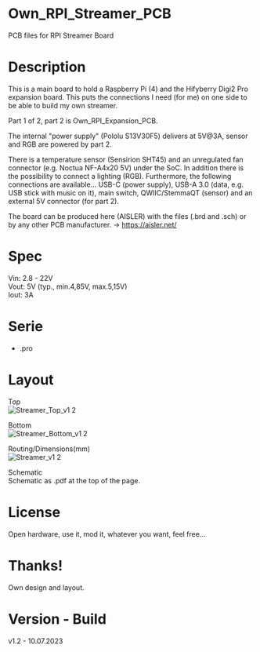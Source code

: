 # Own_RPI_Streamer_PCB

PCB files for RPI Streamer Board

# Description

This is a main board to hold a Raspberry Pi (4) and the Hifyberry Digi2 Pro expansion board. This puts the connections I need (for me) on one side to be able to build my own streamer.

Part 1 of 2, part 2 is Own_RPI_Expansion_PCB.

The internal "power supply" (Pololu S13V30F5) delivers at 5V@3A, sensor and RGB are powered by part 2.

There is a temperature sensor (Sensirion SHT45) and an unregulated fan connector (e.g. Noctua NF-A4x20 5V) under the SoC. In addition there is the possibility to connect a lighting (RGB). Furthermore, the following connections are available... USB-C (power supply), USB-A 3.0 (data, e.g. USB stick with music on it), main switch, QWIIC/StemmaQT (sensor) and an external 5V connector (for part 2).

The board can be produced here (AISLER) with the files (.brd and .sch) or by any other PCB manufacturer. -> https://aisler.net/

# Spec

Vin: 2.8 - 22V<br>
Vout: 5V (typ., min.4,85V, max.5,15V)<br>
Iout: 3A<br>

# Serie

- .pro

# Layout

Top<br>
![Streamer_Top_v1 2](https://github.com/CrackXT/Own_RPI_Streamer_PCB/assets/88975406/1c77e5df-f00d-4377-b685-1b03a98cbce1)

Bottom<br>
![Streamer_Bottom_v1 2](https://github.com/CrackXT/Own_RPI_Streamer_PCB/assets/88975406/7b43be1d-34f2-4312-a2fb-8e9973885202)

Routing/Dimensions(mm)<br>
![Streamer_v1 2](https://github.com/CrackXT/Own_RPI_Streamer_PCB/assets/88975406/6b37a660-d410-4483-82b9-f38904d3ce90)

Schematic<br>
Schematic as .pdf at the top of the page.

# License

Open hardware, use it, mod it, whatever you want, feel free...

# Thanks!

Own design and layout.

# Version - Build

v1.2 - 10.07.2023
